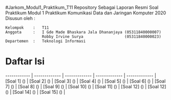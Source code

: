 #Jarkom_Modul1_Praktikum_T11
Repository Sebagai Laporan Resmi Soal Praktikum Modul 1 Praktikum Komunikasi Data dan Jaringan Komputer 2020\
Disusun oleh :
```
Kelompok    :   T11
Anggota     :   I Gde Made Bhaskara Jala Dhananjaya (05311840000007)
                Robby Irvine Surya                  (05311840000023)
Departemen  :   Teknologi Informasi
```

# Daftar Isi
------------ | ------------- | ------------- | ------------- | ------------- |
[Soal 1] () | [Soal 2] () | [Soal 3] () | [Soal 4] () | [Soal 5] () |
[Soal 6] () | [Soal 7] () | [Soal 8] () | [Soal 9] () | [Soal 10] () |
[Soal 11] () | [Soal 12] () | [Soal 12] () | [Soal 14] () | [Soal 15] () |
